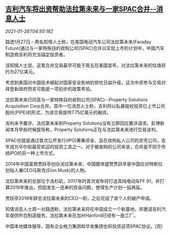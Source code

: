 <!--1611811396000-->
[吉利汽车将出资帮助法拉第未来与一家SPAC合并--消息人士](https://cn.reuters.com/article/geely-faraday-future-spac-0128-idCNKBS29X0GB)
------

<div><i>2021-01-28T04:50:18Z</i></div><p>路透1月27日 - 两名知情人士称，在美国电动汽车公司法拉第未来(Faraday Future)通过与一家特殊目的收购公司(SPAC)合并以实现上市的计划中，中国汽车制造商吉利将充当锚定投资者。</p><p>该知情人士说，这笔合并交易最早可能于周五在美国宣布，对法拉第未来的估值将约为27亿美元。</p><p>考虑到美国对中国技术崛起对国家安全影响的担忧日益升级，这次中资参与交易对拜登新政府而言可能是一项初步的政策考验。</p><p>法拉第未来已同意与一家特殊目的收购公司(SPAC)--Property Solutions Acquisition Corp合并。其中一位消息人士称，吉利将以私募股权投资已上市公司股份(PIPE)的形式，为该交易提供7.75亿美元的融资。</p><p>吉利未予置评，法拉第未来和Property Solutions没有立即回应置评请求。彭博新闻本月早些时候报导称，Property Solutions正在与法拉第未来进行交易谈判。</p><p>SPAC也就是通过首次公开发行(IPO)筹集资金、旨在收购私人公司的空壳公司，去年成为华尔街最受欢迎的投资工具之一。对于被收购的公司来说，合并是不同于传统IPO的另一种上市方式。</p><p>2014年中国富商贾跃亭创办法拉第未来，中国媒体盛赞贾跃亭是中国应对特斯拉创始人兼CEO马斯克(Elon Musk)的人物。</p><p>法拉第未来的总部位于洛杉矶，2017年时首次宣布将打造其纯电动车FF 91，并打算2019年推出。但因发生一连串的资金问题，使得生产计划一延再延。</p><p>贾跃亭2019年辞去法拉第未来的CEO一职，之后完成了其个人的破产申请。</p><p>知情消息人士周一对路透称，法拉第未来将在中国成立一个新基地，并邀请吉利汽车提供外包制造服务。法拉第未来在加州Hanford已经有一座工厂。</p><p>中国本地媒体报导，国有企业格力集团和华发集团也将投资这项SPAC协议。(完)</p>
